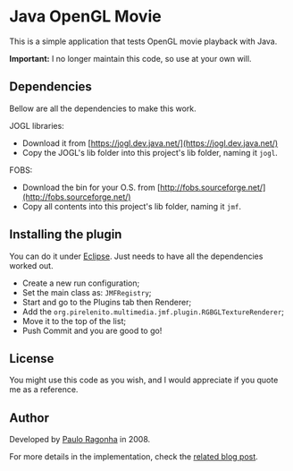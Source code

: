 # Java OpenGL Movie

This is a simple application that tests OpenGL movie playback with Java.

**Important:** I no longer maintain this code, so use at your own will.

## Dependencies

Bellow are all the dependencies to make this work.

JOGL libraries:

 * Download it from [https://jogl.dev.java.net/](https://jogl.dev.java.net/)
 * Copy the JOGL's lib folder into this project's lib folder, naming it `jogl`.
 
FOBS:

 * Download the bin for your O.S. from [http://fobs.sourceforge.net/](http://fobs.sourceforge.net/)
 * Copy all contents into this project's lib folder, naming it `jmf`.
 
## Installing the plugin

You can do it under [Eclipse](https://www.eclipse.org). Just needs to have all the dependencies worked out.

 * Create a new run configuration;
 * Set the main class as: `JMFRegistry`;
 * Start and go to the Plugins tab then Renderer;
 * Add the `org.pirelenito.multimedia.jmf.plugin.RGBGLTextureRenderer`;
 * Move it to the top of the list;
 * Push Commit and you are good to go!
 
## License

You might use this code as you wish, and I would appreciate if you quote me as a reference.
 
## Author

Developed by [Paulo Ragonha](https://github.com/pirelenito) in 2008.

For more details in the implementation, check the [related blog post](http://blog.pirelenito.org/2008/08/java-movie-playback-jogl-fobs4jmf/). 
